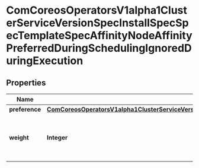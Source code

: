 
# ComCoreosOperatorsV1alpha1ClusterServiceVersionSpecInstallSpecSpecTemplateSpecAffinityNodeAffinityPreferredDuringSchedulingIgnoredDuringExecution

## Properties
Name | Type | Description | Notes
------------ | ------------- | ------------- | -------------
**preference** | [**ComCoreosOperatorsV1alpha1ClusterServiceVersionSpecInstallSpecSpecTemplateSpecAffinityNodeAffinityPreference**](ComCoreosOperatorsV1alpha1ClusterServiceVersionSpecInstallSpecSpecTemplateSpecAffinityNodeAffinityPreference.md) |  | 
**weight** | **Integer** | Weight associated with matching the corresponding nodeSelectorTerm, in the range 1-100. | 



